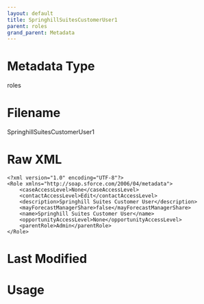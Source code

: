 ```yaml
---
layout: default
title: SpringhillSuitesCustomerUser1
parent: roles
grand_parent: Metadata
---
```

# Metadata Type
roles


# Filename 
SpringhillSuitesCustomerUser1


# Raw XML
```
<?xml version="1.0" encoding="UTF-8"?>
<Role xmlns="http://soap.sforce.com/2006/04/metadata">
    <caseAccessLevel>None</caseAccessLevel>
    <contactAccessLevel>Edit</contactAccessLevel>
    <description>Springhill Suites Customer User</description>
    <mayForecastManagerShare>false</mayForecastManagerShare>
    <name>Springhill Suites Customer User</name>
    <opportunityAccessLevel>None</opportunityAccessLevel>
    <parentRole>Admin</parentRole>
</Role>
```


# Last Modified


# Usage
